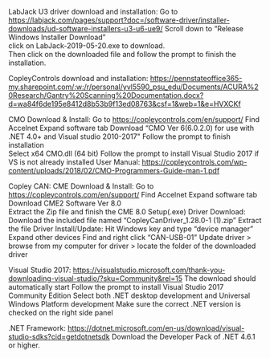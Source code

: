 LabJack U3 driver download and installation: 
 Go to https://labjack.com/pages/support?doc=/software-driver/installer-downloads/ud-software-installers-u3-u6-ue9/ 
 Scroll down to “Release Windows Installer Download”  
 click on LabJack-2019-05-20.exe to download.  
 Then click on the downloaded file and follow the prompt to finish the installation.  
 
CopleyControls download and installation: 
https://pennstateoffice365-my.sharepoint.com/:w:/r/personal/yvl5590_psu_edu/Documents/ACURA%20Research/Gantry%20Scanning%20Documentation.docx?d=wa84f6de195e8412d8b53b9f13ed08763&csf=1&web=1&e=HVXCKf

 CMO
  Download & Install: 
   Go to https://copleycontrols.com/en/support/ 
   Find Accelnet 
   Expand software tab 
   Download “CMO Ver 6(6.0.2.0) for use with .NET 4.0+ and Visual studio 2010-2017" 
   Follow the prompt to finish installation  
   Select x64 CMO.dll (64 bit) 
   Follow the prompt to install Visual Studio 2017 if VS is not already installed 
   User Manual: https://copleycontrols.com/wp-content/uploads/2018/02/CMO-Programmers-Guide-man-1.pdf 

 Copley CAN: 
  CME Download & Install: 
   Go to https://copleycontrols.com/en/support/ 
   Find Accelnet 
   Expand software tab 
   Download CME2 Software Ver 8.0    
   Extract the Zip file and finish the CME 8.0 Setup(.exe) 
  Driver Download: 
   Download the included file named “CopleyCanDriver_1.28.0-1 (1).zip” 
   Extract the file 
  Driver Install/Update: 
   Hit Windows key and type “device manager” 
   Expand other devices 
   Find and right click “CAN-USB-01" 
   Update driver > browse from my computer for driver > locate the folder of the downloaded driver 

Visual Studio 2017: 
 https://visualstudio.microsoft.com/thank-you-downloading-visual-studio/?sku=Community&rel=15 
 The download should automatically start 
 Follow the prompt to install Visual Studio 2017 Community Edition 
 Select both .NET desktop development and Universal Windows Platform development 
 Make sure the correct .NET version is checked on the right side panel 

.NET Framework: 
 https://dotnet.microsoft.com/en-us/download/visual-studio-sdks?cid=getdotnetsdk 
 Download the Developer Pack of .NET 4.6.1 or higher.  

 
